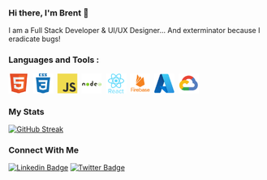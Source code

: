 ### Hi there, I'm Brent 👋

I am a Full Stack Developer & UI/UX Designer... And exterminator because I eradicate bugs!

### Languages and Tools :

<div>
  <img src="https://github.com/devicons/devicon/blob/master/icons/html5/html5-original.svg" title="HTML5" alt="HTML" width="40" height="40"/>&nbsp;
    <img src="https://github.com/devicons/devicon/blob/master/icons/css3/css3-plain-wordmark.svg"  title="CSS3" alt="CSS" width="40" height="40"/>&nbsp;
      <img src="https://github.com/devicons/devicon/blob/master/icons/javascript/javascript-original.svg" title="JavaScript" alt="JavaScript" width="40" height="40"/>&nbsp;
      <img src="https://github.com/devicons/devicon/blob/master/icons/nodejs/nodejs-original-wordmark.svg" title="NodeJS" alt="NodeJS" width="40" height="40"/>&nbsp;
  <img src="https://github.com/devicons/devicon/blob/master/icons/react/react-original-wordmark.svg" title="React" alt="React" width="40" height="40"/>&nbsp;
  <img src="https://github.com/devicons/devicon/blob/master/icons/firebase/firebase-plain-wordmark.svg" title="Firebase" alt="Firebase" width="40" height="40"/>&nbsp;
    <img src="https://github.com/devicons/devicon/blob/master/icons/azure/azure-original.svg" title="Azure" alt="Azure" width="40" height="40"/>&nbsp;
    <img src="https://github.com/devicons/devicon/blob/master/icons/googlecloud/googlecloud-original.svg" title="Google Cloud" alt="Google Cloud" width="40" height="40"/>&nbsp;
</div>

### My Stats

[![GitHub Streak](http://github-readme-streak-stats.herokuapp.com?user=brentfm&theme=rising-sun&hide_border=true&mode=weekly)](https://git.io/streak-stats)

### Connect With Me

[![Linkedin Badge](https://img.shields.io/badge/-Brent-blue?style=flat&logo=Linkedin&logoColor=white)](https://www.linkedin.com/in/brent-haskins-ba9948a3)
[![Twitter Badge](https://img.shields.io/badge/-Brentxdev-blue?style=flat&logo=Twitter&logoColor=white)](https://twitter.com/brentxdev)

